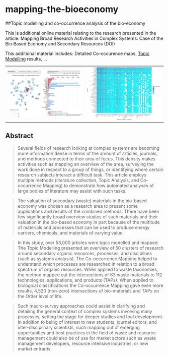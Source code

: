 # mapping-the-bioeconomy
##Topic modelling and co-occurrence analysis of the bio-economy

This is additional online material relating to the research presented in the article:
Mapping Broad Research Activities in Complex Systems: Case of the Bio‐Based Economy and Secondary Resources (DOI)

This additional material includes:
Detailed Co-occurence maps,
[Topic Modelling](http://isdata-org.github.io/mapping-the-bioeconomy/TopicModelling/index.html) results,
...

<table><tr>
<td><a href="http://isdata-org.github.io/mapping-the-bioeconomy/TopicModelling/index.html"><img src="https://github.com/isdata-org/mapping-the-bioeconomy/raw/master/TopicModelling/Screenshot.png" width=400></a></td>
<td><a href="./CoOccurrenceMatrices/README.md"><img src="https://github.com/isdata-org/mapping-the-bioeconomy/raw/master/CoOccurrenceMatrices/images/Top50Species.png" width=400></a></td></tr></table>

## Abstract
> Several fields of research looking at complex systems are becoming more information dense in terms of the amount of articles, journals, and methods connected to their area of focus. This density makes activities such as mapping an overview of the area, surveying the work done in respect to a group of things, or identifying where certain research subjects interact a difficult task. This article employs multiple methods (literature collection, Topic Analysis, and Co-occurrence Mapping) to demonstrate how automated analyses of large bodies of literature may assist with such tasks.

> The valuation of secondary (waste) materials in the bio-based economy was chosen as a research area to present some applications and results of the combined methods. There have been few significantly broad overview studies of such materials and their valuation in the bio-based economy in part because of the multitude of materials and processes that can be used to produce energy carriers, chemicals, and materials of varying value.

> In this study, over 53,000 articles were topic modelled and mapped. The Topic Modelling presented an overview of 50 clusters of research around secondary organic resources, processes, and disciplines (such as systems analysis). The Co-occurrence Mapping helped to understand which processes are researched in relation to a broad spectrum of organic resources. When applied to waste taxonomies, the method mapped out the intersections of 63 waste materials to 112 technologies, applications, and products (TAPs). When applied to biological classifications the Co-occurrence Mapping gave even more results, 4,523 (non-zero) intersections of bio-materials and TAPs on the Order level of life.

> Such macro-survey approaches could assist in clarifying and detailing the general context of complex systems involving many processes, setting the stage for deeper studies and tool development. In addition to being of interest to new students, journal editors, and inter-disciplinary scientists, such mapping out of emerging opportunities and best practices in the field of waste and resource management could also be of use for market actors such as waste management developers, resource intensive industries, or new market entrants.


